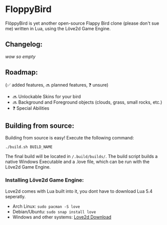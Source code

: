 # FloppyBird
FlöppyBird is yet another open-source Flappy Bird clone (please don't sue me) written in Lua, using the Löve2d Game Engine.



## Changelog:
*wow so empty*



## Roadmap:
(✅ added features, 🔜 planned features, ❓ unsure)

* 🔜 Unlockable Skins for your bird
* 🔜 Background and Foreground objects (clouds, grass, small rocks, etc.)
* ❓ Special Abilities



## Building from source:
Building from source is easy! Execute the following command:

`./build.sh BUILD_NAME` 

The final build will be located in `/.build/builds/`. The build script builds a native Windows Executable and a .love file, which can be run with the Löve2d Game Engine.



### Installing Löve2d Game Engine:
Love2d comes with Lua built into it, you dont have to download Lua 5.4 seperatly.

* Arch Linux: `sudo pacman -S love`
* Debian/Ubuntu: `sudo snap install love`
* Windows and other systems: [Love2d Download](https://love2d.org)

